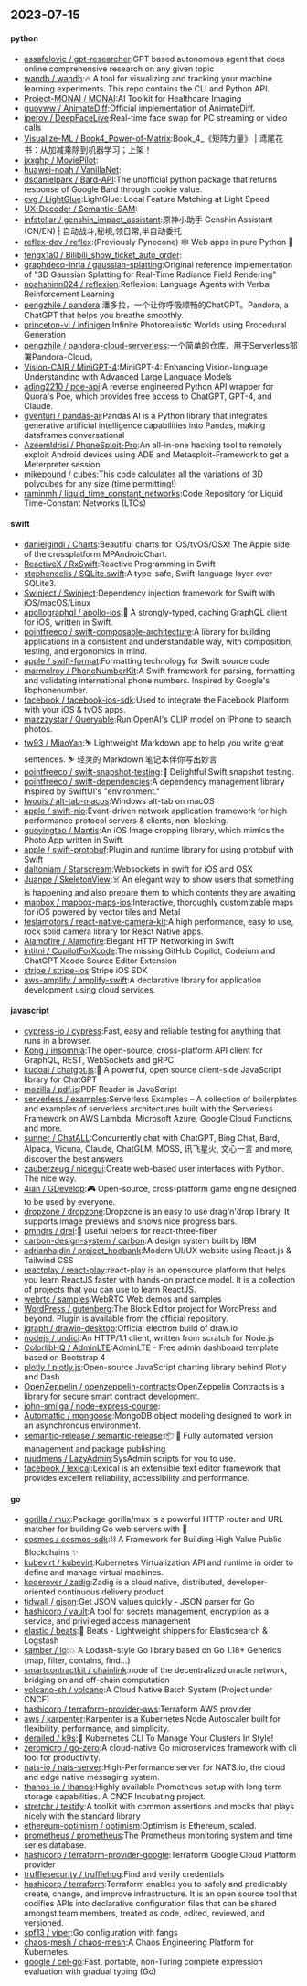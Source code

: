 ## 2023-07-15

#### python
* [assafelovic / gpt-researcher](https://github.com/assafelovic/gpt-researcher):GPT based autonomous agent that does online comprehensive research on any given topic
* [wandb / wandb](https://github.com/wandb/wandb):🔥
A tool for visualizing and tracking your machine learning experiments. This repo contains the CLI and Python API.
* [Project-MONAI / MONAI](https://github.com/Project-MONAI/MONAI):AI Toolkit for Healthcare Imaging
* [guoyww / AnimateDiff](https://github.com/guoyww/AnimateDiff):Official implementation of AnimateDiff.
* [iperov / DeepFaceLive](https://github.com/iperov/DeepFaceLive):Real-time face swap for PC streaming or video calls
* [Visualize-ML / Book4_Power-of-Matrix](https://github.com/Visualize-ML/Book4_Power-of-Matrix):Book_4_《矩阵力量》 | 鸢尾花书：从加减乘除到机器学习；上架！
* [jxxghp / MoviePilot](https://github.com/jxxghp/MoviePilot):
* [huawei-noah / VanillaNet](https://github.com/huawei-noah/VanillaNet):
* [dsdanielpark / Bard-API](https://github.com/dsdanielpark/Bard-API):The unofficial python package that returns response of Google Bard through cookie value.
* [cvg / LightGlue](https://github.com/cvg/LightGlue):LightGlue: Local Feature Matching at Light Speed
* [UX-Decoder / Semantic-SAM](https://github.com/UX-Decoder/Semantic-SAM):
* [infstellar / genshin_impact_assistant](https://github.com/infstellar/genshin_impact_assistant):原神小助手 Genshin Assistant (CN/EN) | 自动战斗,秘境,领日常,半自动委托
* [reflex-dev / reflex](https://github.com/reflex-dev/reflex):(Previously Pynecone)
🕸
Web apps in pure Python
🐍
* [fengx1a0 / Bilibili_show_ticket_auto_order](https://github.com/fengx1a0/Bilibili_show_ticket_auto_order):
* [graphdeco-inria / gaussian-splatting](https://github.com/graphdeco-inria/gaussian-splatting):Original reference implementation of "3D Gaussian Splatting for Real-Time Radiance Field Rendering"
* [noahshinn024 / reflexion](https://github.com/noahshinn024/reflexion):Reflexion: Language Agents with Verbal Reinforcement Learning
* [pengzhile / pandora](https://github.com/pengzhile/pandora):潘多拉，一个让你呼吸顺畅的ChatGPT。Pandora, a ChatGPT that helps you breathe smoothly.
* [princeton-vl / infinigen](https://github.com/princeton-vl/infinigen):Infinite Photorealistic Worlds using Procedural Generation
* [pengzhile / pandora-cloud-serverless](https://github.com/pengzhile/pandora-cloud-serverless):一个简单的仓库，用于Serverless部署Pandora-Cloud。
* [Vision-CAIR / MiniGPT-4](https://github.com/Vision-CAIR/MiniGPT-4):MiniGPT-4: Enhancing Vision-language Understanding with Advanced Large Language Models
* [ading2210 / poe-api](https://github.com/ading2210/poe-api):A reverse engineered Python API wrapper for Quora's Poe, which provides free access to ChatGPT, GPT-4, and Claude.
* [gventuri / pandas-ai](https://github.com/gventuri/pandas-ai):Pandas AI is a Python library that integrates generative artificial intelligence capabilities into Pandas, making dataframes conversational
* [AzeemIdrisi / PhoneSploit-Pro](https://github.com/AzeemIdrisi/PhoneSploit-Pro):An all-in-one hacking tool to remotely exploit Android devices using ADB and Metasploit-Framework to get a Meterpreter session.
* [mikepound / cubes](https://github.com/mikepound/cubes):This code calculates all the variations of 3D polycubes for any size (time permitting!)
* [raminmh / liquid_time_constant_networks](https://github.com/raminmh/liquid_time_constant_networks):Code Repository for Liquid Time-Constant Networks (LTCs)

#### swift
* [danielgindi / Charts](https://github.com/danielgindi/Charts):Beautiful charts for iOS/tvOS/OSX! The Apple side of the crossplatform MPAndroidChart.
* [ReactiveX / RxSwift](https://github.com/ReactiveX/RxSwift):Reactive Programming in Swift
* [stephencelis / SQLite.swift](https://github.com/stephencelis/SQLite.swift):A type-safe, Swift-language layer over SQLite3.
* [Swinject / Swinject](https://github.com/Swinject/Swinject):Dependency injection framework for Swift with iOS/macOS/Linux
* [apollographql / apollo-ios](https://github.com/apollographql/apollo-ios):📱
A strongly-typed, caching GraphQL client for iOS, written in Swift.
* [pointfreeco / swift-composable-architecture](https://github.com/pointfreeco/swift-composable-architecture):A library for building applications in a consistent and understandable way, with composition, testing, and ergonomics in mind.
* [apple / swift-format](https://github.com/apple/swift-format):Formatting technology for Swift source code
* [marmelroy / PhoneNumberKit](https://github.com/marmelroy/PhoneNumberKit):A Swift framework for parsing, formatting and validating international phone numbers. Inspired by Google's libphonenumber.
* [facebook / facebook-ios-sdk](https://github.com/facebook/facebook-ios-sdk):Used to integrate the Facebook Platform with your iOS & tvOS apps.
* [mazzzystar / Queryable](https://github.com/mazzzystar/Queryable):Run OpenAI's CLIP model on iPhone to search photos.
* [tw93 / MiaoYan](https://github.com/tw93/MiaoYan):⛷
Lightweight Markdown app to help you write great sentences.
⛷
轻灵的 Markdown 笔记本伴你写出妙言
* [pointfreeco / swift-snapshot-testing](https://github.com/pointfreeco/swift-snapshot-testing):📸
Delightful Swift snapshot testing.
* [pointfreeco / swift-dependencies](https://github.com/pointfreeco/swift-dependencies):A dependency management library inspired by SwiftUI's "environment."
* [lwouis / alt-tab-macos](https://github.com/lwouis/alt-tab-macos):Windows alt-tab on macOS
* [apple / swift-nio](https://github.com/apple/swift-nio):Event-driven network application framework for high performance protocol servers & clients, non-blocking.
* [guoyingtao / Mantis](https://github.com/guoyingtao/Mantis):An iOS Image cropping library, which mimics the Photo App written in Swift.
* [apple / swift-protobuf](https://github.com/apple/swift-protobuf):Plugin and runtime library for using protobuf with Swift
* [daltoniam / Starscream](https://github.com/daltoniam/Starscream):Websockets in swift for iOS and OSX
* [Juanpe / SkeletonView](https://github.com/Juanpe/SkeletonView):☠️
An elegant way to show users that something is happening and also prepare them to which contents they are awaiting
* [mapbox / mapbox-maps-ios](https://github.com/mapbox/mapbox-maps-ios):Interactive, thoroughly customizable maps for iOS powered by vector tiles and Metal
* [teslamotors / react-native-camera-kit](https://github.com/teslamotors/react-native-camera-kit):A high performance, easy to use, rock solid camera library for React Native apps.
* [Alamofire / Alamofire](https://github.com/Alamofire/Alamofire):Elegant HTTP Networking in Swift
* [intitni / CopilotForXcode](https://github.com/intitni/CopilotForXcode):The missing GitHub Copilot, Codeium and ChatGPT Xcode Source Editor Extension
* [stripe / stripe-ios](https://github.com/stripe/stripe-ios):Stripe iOS SDK
* [aws-amplify / amplify-swift](https://github.com/aws-amplify/amplify-swift):A declarative library for application development using cloud services.

#### javascript
* [cypress-io / cypress](https://github.com/cypress-io/cypress):Fast, easy and reliable testing for anything that runs in a browser.
* [Kong / insomnia](https://github.com/Kong/insomnia):The open-source, cross-platform API client for GraphQL, REST, WebSockets and gRPC.
* [kudoai / chatgpt.js](https://github.com/kudoai/chatgpt.js):🤖
A powerful, open source client-side JavaScript library for ChatGPT
* [mozilla / pdf.js](https://github.com/mozilla/pdf.js):PDF Reader in JavaScript
* [serverless / examples](https://github.com/serverless/examples):Serverless Examples – A collection of boilerplates and examples of serverless architectures built with the Serverless Framework on AWS Lambda, Microsoft Azure, Google Cloud Functions, and more.
* [sunner / ChatALL](https://github.com/sunner/ChatALL):Concurrently chat with ChatGPT, Bing Chat, Bard, Alpaca, Vicuna, Claude, ChatGLM, MOSS, 讯飞星火, 文心一言 and more, discover the best answers
* [zauberzeug / nicegui](https://github.com/zauberzeug/nicegui):Create web-based user interfaces with Python. The nice way.
* [4ian / GDevelop](https://github.com/4ian/GDevelop):🎮
Open-source, cross-platform game engine designed to be used by everyone.
* [dropzone / dropzone](https://github.com/dropzone/dropzone):Dropzone is an easy to use drag'n'drop library. It supports image previews and shows nice progress bars.
* [pmndrs / drei](https://github.com/pmndrs/drei):🥉
useful helpers for react-three-fiber
* [carbon-design-system / carbon](https://github.com/carbon-design-system/carbon):A design system built by IBM
* [adrianhajdin / project_hoobank](https://github.com/adrianhajdin/project_hoobank):Modern UI/UX website using React.js & Tailwind CSS
* [reactplay / react-play](https://github.com/reactplay/react-play):react-play is an opensource platform that helps you learn ReactJS faster with hands-on practice model. It is a collection of projects that you can use to learn ReactJS.
* [webrtc / samples](https://github.com/webrtc/samples):WebRTC Web demos and samples
* [WordPress / gutenberg](https://github.com/WordPress/gutenberg):The Block Editor project for WordPress and beyond. Plugin is available from the official repository.
* [jgraph / drawio-desktop](https://github.com/jgraph/drawio-desktop):Official electron build of draw.io
* [nodejs / undici](https://github.com/nodejs/undici):An HTTP/1.1 client, written from scratch for Node.js
* [ColorlibHQ / AdminLTE](https://github.com/ColorlibHQ/AdminLTE):AdminLTE - Free admin dashboard template based on Bootstrap 4
* [plotly / plotly.js](https://github.com/plotly/plotly.js):Open-source JavaScript charting library behind Plotly and Dash
* [OpenZeppelin / openzeppelin-contracts](https://github.com/OpenZeppelin/openzeppelin-contracts):OpenZeppelin Contracts is a library for secure smart contract development.
* [john-smilga / node-express-course](https://github.com/john-smilga/node-express-course):
* [Automattic / mongoose](https://github.com/Automattic/mongoose):MongoDB object modeling designed to work in an asynchronous environment.
* [semantic-release / semantic-release](https://github.com/semantic-release/semantic-release):📦
🚀
Fully automated version management and package publishing
* [ruudmens / LazyAdmin](https://github.com/ruudmens/LazyAdmin):SysAdmin scripts for you to use.
* [facebook / lexical](https://github.com/facebook/lexical):Lexical is an extensible text editor framework that provides excellent reliability, accessibility and performance.

#### go
* [gorilla / mux](https://github.com/gorilla/mux):Package gorilla/mux is a powerful HTTP router and URL matcher for building Go web servers with
🦍
* [cosmos / cosmos-sdk](https://github.com/cosmos/cosmos-sdk):⛓️
A Framework for Building High Value Public Blockchains
✨
* [kubevirt / kubevirt](https://github.com/kubevirt/kubevirt):Kubernetes Virtualization API and runtime in order to define and manage virtual machines.
* [koderover / zadig](https://github.com/koderover/zadig):Zadig is a cloud native, distributed, developer-oriented continuous delivery product.
* [tidwall / gjson](https://github.com/tidwall/gjson):Get JSON values quickly - JSON parser for Go
* [hashicorp / vault](https://github.com/hashicorp/vault):A tool for secrets management, encryption as a service, and privileged access management
* [elastic / beats](https://github.com/elastic/beats):🐠
Beats - Lightweight shippers for Elasticsearch & Logstash
* [samber / lo](https://github.com/samber/lo):💥
A Lodash-style Go library based on Go 1.18+ Generics (map, filter, contains, find...)
* [smartcontractkit / chainlink](https://github.com/smartcontractkit/chainlink):node of the decentralized oracle network, bridging on and off-chain computation
* [volcano-sh / volcano](https://github.com/volcano-sh/volcano):A Cloud Native Batch System (Project under CNCF)
* [hashicorp / terraform-provider-aws](https://github.com/hashicorp/terraform-provider-aws):Terraform AWS provider
* [aws / karpenter](https://github.com/aws/karpenter):Karpenter is a Kubernetes Node Autoscaler built for flexibility, performance, and simplicity.
* [derailed / k9s](https://github.com/derailed/k9s):🐶
Kubernetes CLI To Manage Your Clusters In Style!
* [zeromicro / go-zero](https://github.com/zeromicro/go-zero):A cloud-native Go microservices framework with cli tool for productivity.
* [nats-io / nats-server](https://github.com/nats-io/nats-server):High-Performance server for NATS.io, the cloud and edge native messaging system.
* [thanos-io / thanos](https://github.com/thanos-io/thanos):Highly available Prometheus setup with long term storage capabilities. A CNCF Incubating project.
* [stretchr / testify](https://github.com/stretchr/testify):A toolkit with common assertions and mocks that plays nicely with the standard library
* [ethereum-optimism / optimism](https://github.com/ethereum-optimism/optimism):Optimism is Ethereum, scaled.
* [prometheus / prometheus](https://github.com/prometheus/prometheus):The Prometheus monitoring system and time series database.
* [hashicorp / terraform-provider-google](https://github.com/hashicorp/terraform-provider-google):Terraform Google Cloud Platform provider
* [trufflesecurity / trufflehog](https://github.com/trufflesecurity/trufflehog):Find and verify credentials
* [hashicorp / terraform](https://github.com/hashicorp/terraform):Terraform enables you to safely and predictably create, change, and improve infrastructure. It is an open source tool that codifies APIs into declarative configuration files that can be shared amongst team members, treated as code, edited, reviewed, and versioned.
* [spf13 / viper](https://github.com/spf13/viper):Go configuration with fangs
* [chaos-mesh / chaos-mesh](https://github.com/chaos-mesh/chaos-mesh):A Chaos Engineering Platform for Kubernetes.
* [google / cel-go](https://github.com/google/cel-go):Fast, portable, non-Turing complete expression evaluation with gradual typing (Go)
